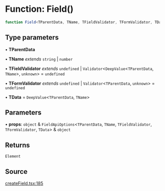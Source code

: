 # Function: Field()

```ts
function Field<TParentData, TName, TFieldValidator, TFormValidator, TData>(props): Element
```

## Type parameters

• **TParentData**

• **TName** *extends* `string` \| `number`

• **TFieldValidator** *extends* `undefined` \| `Validator`\<`DeepValue`\<`TParentData`, `TName`\>, `unknown`\> = `undefined`

• **TFormValidator** *extends* `undefined` \| `Validator`\<`TParentData`, `unknown`\> = `undefined`

• **TData** = `DeepValue`\<`TParentData`, `TName`\>

## Parameters

• **props**: `object` & `FieldApiOptions`\<`TParentData`, `TName`, `TFieldValidator`, `TFormValidator`, `TData`\> & `object`

## Returns

`Element`

## Source

[createField.tsx:185](https://github.com/TanStack/form/blob/ada0211684adc85c41587b076e1217390ff5344e/packages/solid-form/src/createField.tsx#L185)
